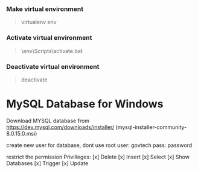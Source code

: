 ### Make virtual environment
> virtualenv env

### Activate virtual environment
> \env\Scripts\activate.bat

### Deactivate virtual environment
> deactivate

# MySQL Database for Windows

Download MYSQL database from https://dev.mysql.com/downloads/installer/
(mysql-installer-community-8.0.15.0.msi)

create new user for database, dont use root
user: govtech
pass: password

restrict the permission
Privilleges:
[x] Delete
[x] Insert
[x] Select
[x] Show Databases
[x] Trigger
[x] Update 